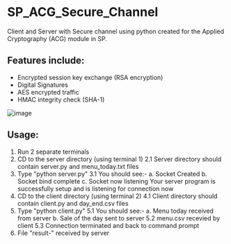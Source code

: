 # SP_ACG_Secure_Channel

Client and Server with Secure channel using python created for the Applied Cryptography (ACG) module in SP.

## Features include:
- Encrypted session key exchange (RSA encryption)
- Digital Signatures
- AES encrypted traffic
- HMAC integrity check (SHA-1)

![image](https://github.com/andrewdpoh/SP_ACG_Secure_Channel/assets/88697807/a261290b-afde-43a1-973a-4350d94b5703)

## Usage:
1. Run 2 separate terminals
2. CD to the server directory (using terminal 1)
   2.1  Server directory should contain server.py and menu_today.txt files
3. Type "python server.py"
   3.1  You should see:-
	a.   Socket Created
        b.   Socket bind complete
        c.   Socket now listening
   	Your server program is successfully setup and is 
        listening for connection now
4. CD to the client directory (using terminal 2)
   4.1  Client directory should contain client.py and
        day_end.csv files
5. Type "python client.py"
   5.1  You should see:-
	a. Menu today received from server
   	b. Sale of the day sent to server
   5.2  menu.csv recevied by client
   5.3  Connection terminated and back to command prompt
6. File "result-<IP Address>" received by server


